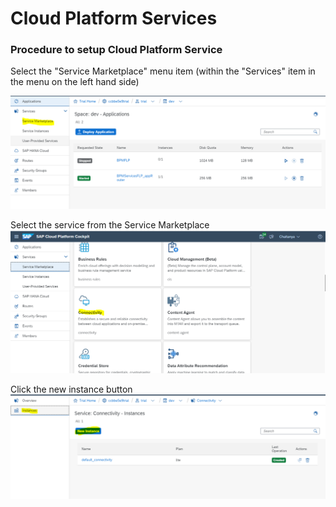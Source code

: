 # Cloud Platform Services

### Procedure to setup Cloud Platform Service
Select the "Service Marketplace" menu item (within the "Services" item in the menu on the left hand side)

![Service Marketplace](./screenshots/service-marketplace.png)

Select the service from the Service Marketplace
![Service Marketplace 2](./screenshots/service-marketplace2.png)

Click the new instance button
![Service Marketplace 3](./screenshots/service-marketplace3.png)